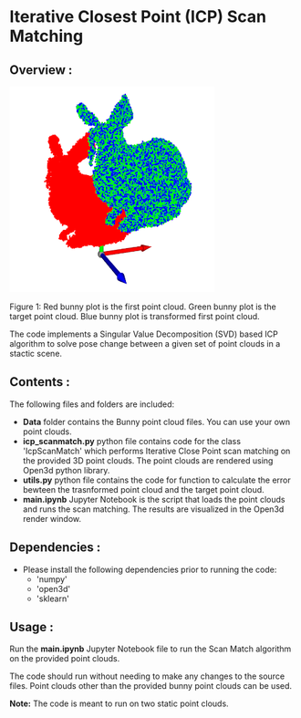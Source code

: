 # Iterative Closest Point (ICP) Scan Matching 

## Overview :

<img src=imgs/scan_match.png height="360" width="360"><p></p>
Figure 1: Red bunny plot is the first point cloud. Green bunny plot is the target point cloud. Blue bunny plot is transformed first point cloud.

The code implements a Singular Value Decomposition (SVD) based ICP algorithm to solve pose change between a given set of point clouds in a stactic scene. 


## Contents :

The following files and folders are included:

- **Data** folder contains the Bunny point cloud files. You can use your own point clouds.
- **icp_scanmatch.py** python file contains code for the class 'IcpScanMatch' which performs Iterative Close Point scan matching on the provided 3D point clouds. The point clouds are rendered using Open3d python library.
- **utils.py** python file contains the code for function to calculate the error bewteen the trasnformed point cloud and the target point cloud.
- **main.ipynb** Jupyter Notebook is the script that loads the point clouds and runs the scan matching. The results are visualized in the Open3d render window.


## Dependencies :

* Please install the following dependencies prior to running the code:
    * 'numpy'
    * 'open3d'
    * 'sklearn'


## Usage :

Run the **main.ipynb** Jupyter Notebook file to run the Scan Match algorithm on the provided point clouds. 

The code should run without needing to make any changes to the source files. Point clouds other than the provided bunny point clouds can be used. 

**Note:** The code is meant to run on two static point clouds.

